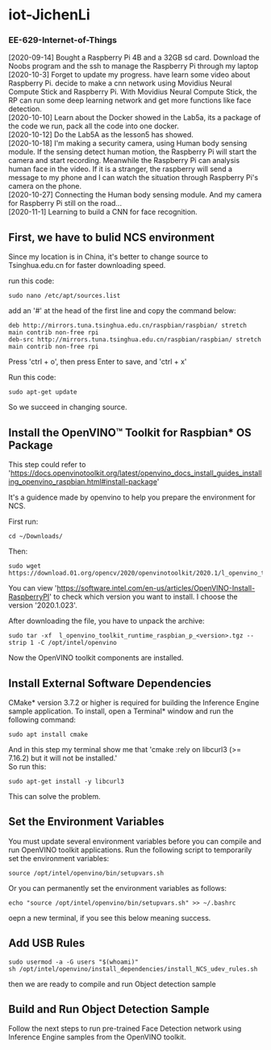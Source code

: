 # iot-JichenLi
### EE-629-Internet-of-Things
[2020-09-14] Bought a Raspberry Pi 4B and a 32GB sd card. Download the Noobs program and the ssh to manage the Raspberry Pi through my laptop\
[2020-10-3] Forget to update my progress. have learn some video about Raspberry Pi. decide to make a cnn network using Movidius Neural Compute Stick and Raspberry Pi. With Movidius Neural Compute Stick, the RP can run some deep learning network and get more functions like face detection.\
[2020-10-10] Learn about the Docker showed in the Lab5a, its a package of the code we run, pack all the code into one docker.\
[2020-10-12] Do the Lab5A as the lesson5 has showed. \
[2020-10-18] I'm making a security camera, using Human body sensing module. If the sensing detect human motion, the Raspberry Pi will start the camera and start recording. Meanwhile the Raspberry Pi can analysis human face in the video. If it is a stranger, the raspberry will send a message to my phone and I can watch the situation through Raspberry Pi's camera on the phone.\
[2020-10-27] Connecting the Human body sensing module. And my camera for Raspberry Pi still on the road...\
[2020-11-1] Learning to build a CNN for face recognition.

## First, we have to bulid NCS environment 
Since my location is in China, it's better to change source to Tsinghua.edu.cn for faster downloading speed.  

run this code:  

    sudo nano /etc/apt/sources.list

add an '#' at the head of the first line and copy the command below:

    deb http://mirrors.tuna.tsinghua.edu.cn/raspbian/raspbian/ stretch main contrib non-free rpi
    deb-src http://mirrors.tuna.tsinghua.edu.cn/raspbian/raspbian/ stretch main contrib non-free rpi

Press 'ctrl + o', then press Enter to save, and 'ctrl + x'

Run this code:

    sudo apt-get update

So we succeed in changing source.

## Install the OpenVINO™ Toolkit for Raspbian* OS Package
This step could refer to 'https://docs.openvinotoolkit.org/latest/openvino_docs_install_guides_installing_openvino_raspbian.html#install-package'  

It's a guidence made by openvino to help you prepare the environment for NCS.

First run:

    cd ~/Downloads/
    
Then:

    sudo wget https://download.01.org/opencv/2020/openvinotoolkit/2020.1/l_openvino_toolkit_runtime_raspbian_p_2020.1.023.tgz

You can view 'https://software.intel.com/en-us/articles/OpenVINO-Install-RaspberryPI' to check which version you want to install. I choose the version '2020.1.023'.  

After downloading the file, you have to unpack the archive:

    sudo tar -xf  l_openvino_toolkit_runtime_raspbian_p_<version>.tgz --strip 1 -C /opt/intel/openvino

Now the OpenVINO toolkit components are installed. 

## Install External Software Dependencies
CMake* version 3.7.2 or higher is required for building the Inference Engine sample application. To install, open a Terminal* window and run the following command:  

    sudo apt install cmake

And in this step my terminal show me that 'cmake :rely on libcurl3 (>= 7.16.2) but it will not be installed.'   
So run this:

    sudo apt-get install -y libcurl3

This can solve the problem.

## Set the Environment Variables
You must update several environment variables before you can compile and run OpenVINO toolkit applications. Run the following script to temporarily set the environment variables:   

    source /opt/intel/openvino/bin/setupvars.sh

Or you can permanently set the environment variables as follows:

    echo "source /opt/intel/openvino/bin/setupvars.sh" >> ~/.bashrc

oepn a new terminal, if you see this below meaning success.

## Add USB Rules
    sudo usermod -a -G users "$(whoami)"
    sh /opt/intel/openvino/install_dependencies/install_NCS_udev_rules.sh

then we are ready to compile and run Object detection sample

## Build and Run Object Detection Sample
Follow the next steps to run pre-trained Face Detection network using Inference Engine samples from the OpenVINO toolkit.

 


